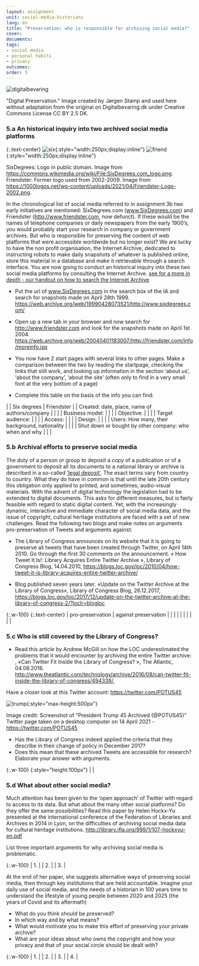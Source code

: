 ```yaml
---
layout: assignment
unit: social-media-historians
lang: en
title: "Preservation; who is responsible for archiving social media?"
cover:
documents:
tags:
- social media
- personal habits
- privacy
outcomes:
order: 5
---
```


![digitalbevaring](../../assets/images/social-media/digitalbevaring.png)

"Digital Preservation." Image created by Jørgen Stamp and used here without adaptation from the original on Digitalbevaring.dk
under Creative Commons License CC BY 2.5 DK.

<!-- more -->
<!-- briefing-student -->

### 5.a An historical inquiry into two archived social media platforms
<!-- section-contents -->

{:.text-center}
![six](../../assets/images/social-media/six.png){:style="width:250px;display:inline"}
![friend](../../assets/images/social-media/friend.png){:style="width:250px;display:inline"}

SixDegrees: Logo in public domain. Image from https://commons.wikimedia.org/wiki/File:SixDegrees.com_logo.png.
Friendster: Former logo used from 2002-2009. Image from https://1000logos.net/wp-content/uploads/2021/04/Friendster-Logo-2002.png.

In the chronological list of social media referred to in assignment 3b two early initiatives are mentioned: SixDegrees.com (www.SixDegrees.com) and Friendster (http://www.friendster.com, now defunct). If these would be the names of telephone companies or daily newspapers from the early 1900’s, you would probably start your research in company or government archives. But who is responsible for preserving the content of web platforms that were accessible worldwide but no longer exist? We are lucky to have the non profit organisation, the Internet Archive, dedicated to instructing robots to make daily snapshots of whatever is published online, store this material in a database and make it retrievable through a search interface.
You are now going to conduct an historical inquiry into these two social media platforms by consulting the Internet Archive.
[see for a more in depth - our handout on how to search the Internet Archive](https://ranke2.uni.lu/assets/pdf/wayback-machine-interface.pdf)

- Put the url of  www.SixDegrees.com in the search box of the IA and search for snapshots made on April 28th 1999. https://web.archive.org/web/19990428073521/http://www.sixdegrees.com/

- Open up a new tab in your browser and now search for http://www.friendster.com  and look for the snapshots made on April 1st 2004. https://web.archive.org/web/20040401183007/http://friendster.com/info/moreinfo.jsp

- You now have 2 start pages with several links to other pages. Make a comparison between the two by reading the startpage, checking the links that still work, and looking up information in the  section ‘about us’, ‘about the company’, ‘about the site’ (often only to find in a very small font at the very bottom of a page)

- Complete this table on the basis of the info you can find:

| | Six degrees | Friendster |
| Created: date, place, name of authors/company |  |  |
| Business model: |  |  |
| Objective: |  |  |
| Target audience: |  |  |
| Access: |  |  |
| Design: |  |  |
| Users: How many, their background, nationality |  |  |
| Shut down or bought by other company:
who when and why |  |  |

<!-- section -->

### 5.b Archival efforts to preserve social media
  <!-- section-contents -->

The duty of a person or group to deposit a copy of a publication or of a  government to deposit all its documents to a national library or archive is described in a so-called  [‘legal deposit’](https://www.ifla.org/book/export/html/8302). The exact terms vary from country to country. What they do have in common is that until the late 20th century this obligation only applied to printed, and sometimes, audio-visual materials. With the advent of digital technology the legislation had to be extended to digital documents. This asks for different measures, but is fairly feasible with regard to static digital content. Yet, with the increasingly dynamic, interactive and immediate character of social media data, and the issue of copyright, cultural heritage institutions are faced with a set of new challenges.
Read the following two blogs and make notes on arguments pro-preservation of Tweets and arguments against:
- The Library of Congress announces on its website that it is going to preserve all tweets that have been created through Twitter, on April 14th 2010. Go through the first 30 comments on the announcement. « How Tweet It Is!: Library Acquires Entire Twitter Archive », Library of Congress Blog, 14.04.2010, <https://blogs.loc.gov/loc/2010/04/how-tweet-it-is-library-acquires-entire-twitter-archive/>

- Blog published seven years later. «Update on the Twitter Archive at the Library of Congress», Library of
Congress Blog, 26.12.2017, https://blogs.loc.gov/loc/2017/12/update-on-the-twitter-archive-at-the-library-of-congress-2/?loclr=blogloc

{:.w-100}
{:.text-center}
| pro-preservation |  against preservation |
|   |   |
|   |   |
|   |   |

<!-- section -->

### 5.c Who is still covered by the Library of Congress?
 <!-- section-contents -->

- Read this article by Andrew McGill on how the LOC underestimated the problems that it would encounter by archiving the entire Twitter archive: , «Can Twitter Fit Inside the Library of Congress? », The Atlantic, 04.08.2016. <http://www.theatlantic.com/technology/archive/2016/08/can-twitter-fit-inside-the-library-of-congress/494339/>,

Have a closer look at this Twitter account: <https://twitter.com/POTUS45>

![trump](../../assets/images/social-media/trump.png){:style="max-height:500px"}

Image credit: Screenshot of "President Trump 45 Archived (@POTUS45)" Twitter page taken on a desktop computer on 14 April 2021 - https://twitter.com/POTUS45

- Has the Library of Congress indeed applied the criteria that they describe in their change of policy in December 2017?
- Does this mean that these archived Tweets are accessible for research? Elaborate your answer with arguments.

{:.w-100}
{:style="height:100px"}
| |

<!-- section -->

### 5.d What about other social media?
 <!-- section-contents -->

Much attention has been given to the ‘open approach’ of Twitter with regard to access to its data. But what about the many other social platforms? Do they offer the same possibilities?
Read this paper by Helen Hockx-Yu presented at the international conference of the Federation of Libraries and Archives in 2014 in Lyon, on the difficulties of archiving social media data for cultural heritage institutions. http://library.ifla.org/999/1/107-hockxyu-en.pdf

List three important arguments for why archiving social media is problematic.

{:.w-100}
| 1. |
| 2. |
| 3. |

At the end of her paper, she suggests alternative ways of preserving social media, then through key institutions that are held accountable.  Imagine your daily use of social media, and the needs of a historian in 100 years time to understand the lifestyle of young people between 2020 and 2025 (the years of Covid and its aftermath)
  - What do you think should be preserved?
  - In which way and by what means?
  - What would motivate you to make this effort of preserving your private archive?
  - What are your ideas about who owns the copyright and how your privacy and that of your social circle should be dealt with?

{:.w-100}
| 1. |
| 2. |
| 3. |
| 4. |


<!-- briefing-teacher -->
